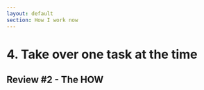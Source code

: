 ```yaml
---
layout: default
section: How I work now
---
```


# 4. Take over one task at the time

## Review #2 - The HOW
